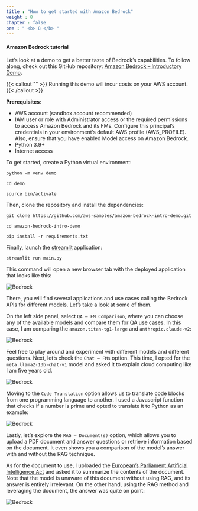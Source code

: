 ```yaml
---
title : "How to get started with Amazon Bedrock"
weight : 8
chapter : false
pre : " <b> 8 </b> "
---
```


#### Amazon Bedrock tutorial

Let’s look at a demo to get a better taste of Bedrock’s capabilities. To follow along, check out this GitHub repository: [Amazon Bedrock – Introductory Demo](https://github.com/aws-samples/amazon-bedrock-intro-demo/tree/main). 

{{< callout "" >}}
 Running this demo will incur costs on your AWS account.
{{< /callout >}}

**Prerequisites**:

* AWS account (sandbox account recommended)
* IAM user or role with Administrator access or the required permissions to access Amazon Bedrock and its FMs. Configure this principal’s credentials in your environment’s default AWS profile (AWS_PROFILE). Also, ensure that you have enabled Model access on Amazon Bedrock.
* Python 3.9+
* Internet access

To get started, create a Python virtual environment:

```
python -m venv demo

cd demo

source bin/activate
```

Then, clone the repository and install the dependencies:

```
git clone https://github.com/aws-samples/amazon-bedrock-intro-demo.git

cd amazon-bedrock-intro-demo

pip install -r requirements.txt
```

Finally, launch the [streamlit](https://streamlit.io/) application:

```
streamlit run main.py
```

This command will open a new browser tab with the deployed application that looks like this:

![Bedrock](../images/9/1.png)

There, you will find several applications and use cases calling the Bedrock APIs for different models. Let’s take a look at some of them.

On the left side panel, select `QA – FM Comparison`, where you can choose any of the available models and compare them for QA use cases. In this case, I am comparing the `amazon.titan-tg1-large` and `anthropic.claude-v2`:

![Bedrock](../images/9/2.png)

Feel free to play around and experiment with different models and different questions. Next, let’s check the `Chat – FMs` option. This time, I opted for the `meta.llama2-13b-chat-v1` model and asked it to explain cloud computing like I am five years old.

![Bedrock](../images/9/3.png)

Moving to the `Code Translation` option allows us to translate code blocks from one programming language to another. I used a Javascript function that checks if a number is prime and opted to translate it to Python as an example:

![Bedrock](../images/9/4.png)

Lastly, let’s explore the `RAG – Document(s)` option, which allows you to upload a PDF document and answer questions or retrieve information based on the document. It even shows you a comparison of the model’s answer with and without the RAG technique. 

As for the document to use, I uploaded the [European’s Parliament Artificial Intelligence Act](https://www.europarl.europa.eu/doceo/document/TA-9-2023-0236_EN.pdf) and asked it to summarize the contents of the document. Note that the model is unaware of this document without using RAG, and its answer is entirely irrelevant. On the other hand, using the RAG method and leveraging the document, the answer was quite on point:

![Bedrock](../images/9/5.png)
